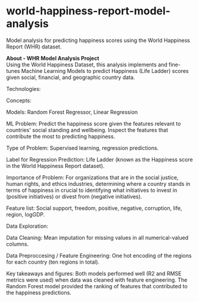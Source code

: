 # world-happiness-report-model-analysis
Model analysis for predicting happiness scores using the World Happiness Report (WHR) dataset.

<b>About - WHR Model Analysis Project</b><br>
Using the World Happiness Dataset, this analysis implements and fine-tunes Machine Learning Models to predict Happiness (Life Ladder) scores given social, financial, and geographic country data. <br>

Technologies:

Concepts: 

Models: Random Forest Regressor, Linear Regression

ML Problem: Predict the happiness score given the features relevant to countries' social standing and wellbeing. Inspect the features that contribute the most to predicting happiness. 

Type of Problem: Supervised learning, regression predictions. 

Label for Regression Prediction: Life Ladder (known as the Happiness score in the World Happiness Report dataset). 

Importance of Problem: For organizations that are in the social justice, human rights, and ethics industries, determining where a country stands in terms of happiness in crucial to identifying what initiatives to invest in (positive initiatives) or divest from (negative initiatives). 

Feature list: Social support, freedom, positive, negative, corruption, life, region, logGDP.

Data Exploration:

Data Cleaning: Mean imputation for missing values in all numerical-valued columns. 

Data Preproccesing / Feature Engineering: One hot encoding of the regions for each country (ten regions in total). 

Key takeaways and figures: Both models performed well (R2 and RMSE metrics were used) when data was cleaned with feature engineering. The Random Forest model provided the ranking of features that contributed to the happiness predictions.


